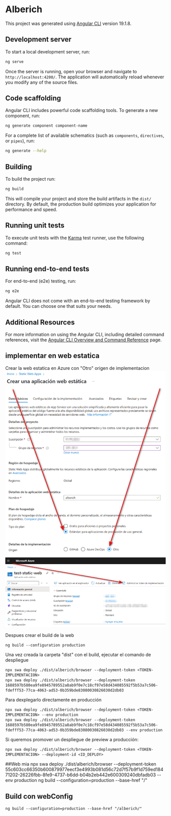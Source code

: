 # Alberich

This project was generated using [Angular CLI](https://github.com/angular/angular-cli) version 19.1.8.

## Development server

To start a local development server, run:

```bash
ng serve
```

Once the server is running, open your browser and navigate to `http://localhost:4200/`. The application will automatically reload whenever you modify any of the source files.

## Code scaffolding

Angular CLI includes powerful code scaffolding tools. To generate a new component, run:

```bash
ng generate component component-name
```

For a complete list of available schematics (such as `components`, `directives`, or `pipes`), run:

```bash
ng generate --help
```

## Building

To build the project run:

```bash
ng build
```

This will compile your project and store the build artifacts in the `dist/` directory. By default, the production build optimizes your application for performance and speed.

## Running unit tests

To execute unit tests with the [Karma](https://karma-runner.github.io) test runner, use the following command:

```bash
ng test
```

## Running end-to-end tests

For end-to-end (e2e) testing, run:

```bash
ng e2e
```

Angular CLI does not come with an end-to-end testing framework by default. You can choose one that suits your needs.

## Additional Resources

For more information on using the Angular CLI, including detailed command references, visit the [Angular CLI Overview and Command Reference](https://angular.dev/tools/cli) page.

## implementar en web estatica
Crear la web estatica en Azure con "Otro" origen de implementacion
![alt text](image.png)
![alt text](image2.png)

Despues crear el build de la web
```
ng build --configuration production

```

Una vez creada la carpeta "dist" con el build, ejecutar el comando de despliegue
```
npx swa deploy ./dist/alberich/browser --deployment-token <TOKEN-IMPLEMENTACION>
npx swa deploy ./dist/alberich/browser --deployment-token 1688597b580ea9fe8945789552a8ab9f0e7c18cf97e58d434085592f5b53a7c506-fdefff53-77ca-4063-ad53-0b359bde83080030826030d2db03
```
Para dexplegarlo directamente en producción
```
npx swa deploy ./dist/alberich/browser --deployment-token <TOKEN-IMPLEMENTACION> --env production
npx swa deploy ./dist/alberich/browser --deployment-token 1688597b580ea9fe8945789552a8ab9f0e7c18cf97e58d434085592f5b53a7c506-fdefff53-77ca-4063-ad53-0b359bde83080030826030d2db03 --env production
```
Si queremos promover un despliegue de preview a producción:
```
npx swa deploy ./dist/alberich/browser --deployment-token <TOKEN-IMPLEMENTACION> --deployment-id <ID_DEPLOY>
```

##Web mia
npx swa deploy ./dist/alberich/browser --deployment-token 55c603cc66350b600879977eecf3e4993b081d56c72d7f57b9f1d759ed18471202-26226fbb-8fe9-4737-b6dd-b04b2eb442e600309240dbfadb03 --env production
ng build --configuration=production --base-href "/"

## Build con webConfig
```
ng build --configuration=production --base-href "/alberich/"
```
